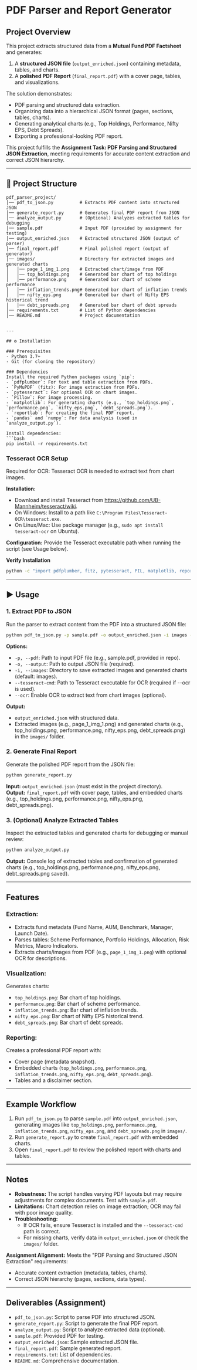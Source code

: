 # PDF Parser and Report Generator

## Project Overview
This project extracts structured data from a **Mutual Fund PDF Factsheet** and generates:
1. A **structured JSON file** (`output_enriched.json`) containing metadata, tables, and charts.
2. A **polished PDF Report** (`final_report.pdf`) with a cover page, tables, and visualizations.

The solution demonstrates:
- PDF parsing and structured data extraction.
- Organizing data into a hierarchical JSON format (pages, sections, tables, charts).
- Generating analytical charts (e.g., Top Holdings, Performance, Nifty EPS, Debt Spreads).
- Exporting a professional-looking PDF report.

This project fulfills the **Assignment Task: PDF Parsing and Structured JSON Extraction**, meeting requirements for accurate content extraction and correct JSON hierarchy.

---

## 📂 Project Structure

```plaintext
pdf_parser_project/
│── pdf_to_json.py          # Extracts PDF content into structured JSON
│── generate_report.py      # Generates final PDF report from JSON
│── analyze_output.py       # (Optional) Analyzes extracted tables for debugging
│── sample.pdf              # Input PDF (provided by assignment for testing)
│── output_enriched.json    # Extracted structured JSON (output of parser)
│── final_report.pdf        # Final polished report (output of generator)
│── images/                 # Directory for extracted images and generated charts
│   │── page_1_img_1.png    # Extracted chart/image from PDF
│   │── top_holdings.png    # Generated bar chart of top holdings
│   │── performance.png     # Generated bar chart of scheme performance
│   │── inflation_trends.png# Generated bar chart of inflation trends
│   │── nifty_eps.png       # Generated bar chart of Nifty EPS historical trend
│   │── debt_spreads.png    # Generated bar chart of debt spreads
│── requirements.txt        # List of Python dependencies
│── README.md               # Project documentation
        

---

## ⚙️ Installation

### Prerequisites
- Python 3.7+
- Git (for cloning the repository)

### Dependencies
Install the required Python packages using `pip`:
- `pdfplumber`: For text and table extraction from PDFs.
- `PyMuPDF` (fitz): For image extraction from PDFs.
- `pytesseract`: For optional OCR on chart images.
- `Pillow`: For image processing.
- `matplotlib`: For generating charts (e.g., `top_holdings.png`, `performance.png`, `nifty_eps.png`, `debt_spreads.png`).
- `reportlab`: For creating the final PDF report.
- `pandas` and `numpy`: For data analysis (used in `analyze_output.py`).

Install dependencies:
```bash
pip install -r requirements.txt
```

### Tesseract OCR Setup

Required for OCR: Tesseract OCR is needed to extract text from chart images.

**Installation:**
- Download and install Tesseract from https://github.com/UB-Mannheim/tesseract/wiki.
- On Windows: Install to a path like `C:\Program Files\Tesseract-OCR\tesseract.exe`.
- On Linux/Mac: Use package manager (e.g., `sudo apt install tesseract-ocr` on Ubuntu).

**Configuration:** Provide the Tesseract executable path when running the script (see Usage below).

**Verify Installation**
```bash
python -c "import pdfplumber, fitz, pytesseract, PIL, matplotlib, reportlab, pandas, numpy; print('All dependencies installed successfully.')"
```

---

## ▶️ Usage

### 1. Extract PDF to JSON
Run the parser to extract content from the PDF into a structured JSON file:
```bash
python pdf_to_json.py -p sample.pdf -o output_enriched.json -i images --tesseract-cmd "C:\Program Files\Tesseract-OCR\tesseract.exe" --ocr
```

**Options:**
- `-p, --pdf`: Path to input PDF file (e.g., sample.pdf, provided in repo).
- `-o, --output`: Path to output JSON file (required).
- `-i, --images`: Directory to save extracted images and generated charts (default: images).
- `--tesseract-cmd`: Path to Tesseract executable for OCR (required if --ocr is used).
- `--ocr`: Enable OCR to extract text from chart images (optional).

**Output:**
- `output_enriched.json` with structured data.
- Extracted images (e.g., page_1_img_1.png) and generated charts (e.g., top_holdings.png, performance.png, nifty_eps.png, debt_spreads.png) in the `images/` folder.

### 2. Generate Final Report
Generate the polished PDF report from the JSON file:
```bash
python generate_report.py
```

**Input:** `output_enriched.json` (must exist in the project directory).  
**Output:** `final_report.pdf` with cover page, tables, and embedded charts (e.g., top_holdings.png, performance.png, nifty_eps.png, debt_spreads.png).

### 3. (Optional) Analyze Extracted Tables
Inspect the extracted tables and generated charts for debugging or manual review:
```bash
python analyze_output.py
```

**Output:** Console log of extracted tables and confirmation of generated charts (e.g., top_holdings.png, performance.png, nifty_eps.png, debt_spreads.png saved).

---

## Features

### Extraction:
- Extracts fund metadata (Fund Name, AUM, Benchmark, Manager, Launch Date).
- Parses tables: Scheme Performance, Portfolio Holdings, Allocation, Risk Metrics, Macro Indicators.
- Extracts charts/images from PDF (e.g., `page_1_img_1.png`) with optional OCR for descriptions.

### Visualization:
Generates charts:
- `top_holdings.png`: Bar chart of top holdings.
- `performance.png`: Bar chart of scheme performance.
- `inflation_trends.png`: Bar chart of inflation trends.
- `nifty_eps.png`: Bar chart of Nifty EPS historical trend.
- `debt_spreads.png`: Bar chart of debt spreads.

### Reporting:
Creates a professional PDF report with:
- Cover page (metadata snapshot).
- Embedded charts (`top_holdings.png`, `performance.png`, `inflation_trends.png`, `nifty_eps.png`, `debt_spreads.png`).
- Tables and a disclaimer section.

---

## Example Workflow
1. Run `pdf_to_json.py` to parse `sample.pdf` into `output_enriched.json`, generating images like `top_holdings.png`, `performance.png`, `inflation_trends.png`, `nifty_eps.png`, and `debt_spreads.png` in `images/`.
2. Run `generate_report.py` to create `final_report.pdf` with embedded charts.
3. Open `final_report.pdf` to review the polished report with charts and tables.

---

## Notes
- **Robustness:** The script handles varying PDF layouts but may require adjustments for complex documents. Test with `sample.pdf`.
- **Limitations:** Chart detection relies on image extraction; OCR may fail with poor image quality.
- **Troubleshooting:**
  - If OCR fails, ensure Tesseract is installed and the `--tesseract-cmd` path is correct.
  - For missing charts, verify data in `output_enriched.json` or check the `images/` folder.

**Assignment Alignment:** Meets the "PDF Parsing and Structured JSON Extraction" requirements:
- Accurate content extraction (metadata, tables, charts).
- Correct JSON hierarchy (pages, sections, data types).

---

## Deliverables (Assignment)
- `pdf_to_json.py`: Script to parse PDF into structured JSON.
- `generate_report.py`: Script to generate the final PDF report.
- `analyze_output.py`: Script to analyze extracted data (optional).
- `sample.pdf`: Provided PDF for testing.
- `output_enriched.json`: Sample extracted JSON file.
- `final_report.pdf`: Sample generated report.
- `requirements.txt`: List of dependencies.
- `README.md`: Comprehensive documentation.




